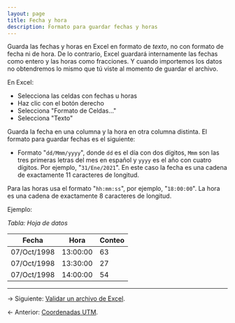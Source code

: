 ```yaml
---
layout: page
title: Fecha y hora
description: Formato para guardar fechas y horas
---
```


Guarda las fechas y horas en Excel en formato de _texto_, no con formato de fecha ni de hora. De lo
contrario, Excel guardará internamente las fechas como entero y las horas como fracciones. Y cuando
importemos los datos no obtendremos lo mismo que tú viste al momento de guardar el archivo.

En Excel:

- Selecciona las celdas con fechas u horas
- Haz clic con el botón derecho
- Selecciona "Formato de Celdas..."
- Selecciona "Texto"

Guarda la fecha en una columna y la hora en otra columna distinta.  El formato para guardar fechas
es el siguiente:

- Formato "`dd/Mmm/yyyy`", donde `dd` es el día con dos dígitos, `Mmm` son las tres primeras letras
  del mes en español y `yyyy` es el año con cuatro dígitos. Por ejemplo, "`31/Ene/2021`". En este
  caso la fecha es una cadena de exactamente 11 caracteres de longitud.

Para las horas usa el formato "`hh:mm:ss`", por ejemplo, "`18:00:00`". La hora es una cadena de
exactamente 8 caracteres de longitud.

Ejemplo:

_Tabla: Hoja de datos_

**Fecha**   | **Hora** | **Conteo**
------------|----------|-----------
07/Oct/1998 | 13:00:00 | 63
07/Oct/1998 | 13:30:00 | 27
07/Oct/1998 | 14:00:00 | 54


---

&rarr; Siguiente: [Validar un archivo de Excel](validacion.html).

&larr; Anterior: [Coordenadas UTM](utm.html).
